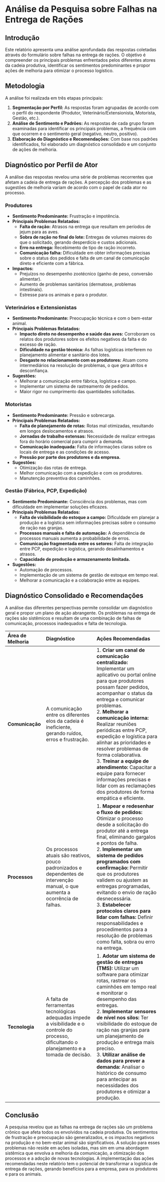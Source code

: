 
# Análise da Pesquisa sobre Falhas na Entrega de Rações

## Introdução

Este relatório apresenta uma análise aprofundada das respostas coletadas através do formulário sobre falhas na entrega de rações. O objetivo é compreender os principais problemas enfrentados pelos diferentes atores da cadeia produtiva, identificar os sentimentos predominantes e propor ações de melhoria para otimizar o processo logístico.

## Metodologia

A análise foi realizada em três etapas principais:

1.  **Segmentação por Perfil:** As respostas foram agrupadas de acordo com o perfil do respondente (Produtor, Veterinário/Extensionista, Motorista, Gestão, etc.).
2.  **Análise de Sentimento e Padrões:** As respostas de cada grupo foram examinadas para identificar os principais problemas, a frequência com que ocorrem e o sentimento geral (negativo, neutro, positivo).
3.  **Elaboração do Diagnóstico e Recomendações:** Com base nos padrões identificados, foi elaborado um diagnóstico consolidado e um conjunto de ações de melhoria.

## Diagnóstico por Perfil de Ator

A análise das respostas revelou uma série de problemas recorrentes que afetam a cadeia de entrega de rações. A percepção dos problemas e as sugestões de melhoria variam de acordo com o papel de cada ator no processo.

### Produtores

*   **Sentimento Predominante:** Frustração e impotência.
*   **Principais Problemas Relatados:**
    *   **Falta de ração:** Atrasos na entrega que resultam em períodos de jejum para as aves.
    *   **Sobra de ração no final do lote:** Entregas de volumes maiores do que o solicitado, gerando desperdício e custos adicionais.
    *   **Erro na entrega:** Recebimento de tipo de ração incorreto.
    *   **Comunicação falha:** Dificuldade em obter informações precisas sobre o status dos pedidos e falta de um canal de comunicação direto e eficiente com a fábrica.
*   **Impactos:**
    *   Prejuízos no desempenho zootécnico (ganho de peso, conversão alimentar).
    *   Aumento de problemas sanitários (dermatose, problemas intestinais).
    *   Estresse para os animais e para o produtor.

### Veterinários e Extensionistas

*   **Sentimento Predominante:** Preocupação técnica e com o bem-estar animal.
*   **Principais Problemas Relatados:**
    *   **Impacto direto no desempenho e saúde das aves:** Corroboram os relatos dos produtores sobre os efeitos negativos da falta e do excesso de ração.
    *   **Dificuldade na gestão técnica:** As falhas logísticas interferem no planejamento alimentar e sanitário dos lotes.
    *   **Desgaste no relacionamento com os produtores:** Atuam como intermediários na resolução de problemas, o que gera atritos e desconfiança.
*   **Sugestões:**
    *   Melhorar a comunicação entre fábrica, logística e campo.
    *   Implementar um sistema de rastreamento de pedidos.
    *   Maior rigor no cumprimento das quantidades solicitadas.

### Motoristas

*   **Sentimento Predominante:** Pressão e sobrecarga.
*   **Principais Problemas Relatados:**
    *   **Falta de planejamento de rotas:** Rotas mal otimizadas, resultando em longos deslocamentos e atrasos.
    *   **Jornadas de trabalho extensas:** Necessidade de realizar entregas fora do horário comercial para cumprir a demanda.
    *   **Comunicação inadequada:** Falta de informações claras sobre os locais de entrega e as condições de acesso.
    *   **Pressão por parte dos produtores e da empresa.**
*   **Sugestões:**
    *   Otimização das rotas de entrega.
    *   Melhor comunicação com a expedição e com os produtores.
    *   Manutenção preventiva dos caminhões.

### Gestão (Fábrica, PCP, Expedição)

*   **Sentimento Predominante:** Consciência dos problemas, mas com dificuldade em implementar soluções eficazes.
*   **Principais Problemas Relatados:**
    *   **Falta de visibilidade do estoque a campo:** Dificuldade em planejar a produção e a logística sem informações precisas sobre o consumo de ração nas granjas.
    *   **Processos manuais e falta de automação:** A dependência de processos manuais aumenta a probabilidade de erros.
    *   **Comunicação fragmentada entre os setores:** Falta de integração entre PCP, expedição e logística, gerando desalinhamentos e atrasos.
    *   **Capacidade de produção e armazenamento limitada.**
*   **Sugestões:**
    *   Automação de processos.
    *   Implementação de um sistema de gestão de estoque em tempo real.
    *   Melhorar a comunicação e a colaboração entre as equipes.

## Diagnóstico Consolidado e Recomendações

A análise das diferentes perspectivas permite consolidar um diagnóstico geral e propor um plano de ação abrangente. Os problemas na entrega de rações são sistêmicos e resultam de uma combinação de falhas de comunicação, processos inadequados e falta de tecnologia.

| Área de Melhoria | Diagnóstico | Ações Recomendadas |
| :--- | :--- | :--- |
| **Comunicação** | A comunicação entre os diferentes elos da cadeia é ineficiente, gerando ruídos, erros e frustração. | 1. **Criar um canal de comunicação centralizado:** Implementar um aplicativo ou portal online para que produtores possam fazer pedidos, acompanhar o status da entrega e comunicar problemas. <br> 2. **Melhorar a comunicação interna:** Realizar reuniões periódicas entre PCP, expedição e logística para alinhar as prioridades e resolver problemas de forma colaborativa. <br> 3. **Treinar a equipe de atendimento:** Capacitar a equipe para fornecer informações precisas e lidar com as reclamações dos produtores de forma empática e eficiente. |
| **Processos** | Os processos atuais são reativos, pouco padronizados e dependentes de intervenção manual, o que aumenta a ocorrência de falhas. | 1. **Mapear e redesenhar o fluxo de pedidos:** Otimizar o processo desde a solicitação do produtor até a entrega final, eliminando gargalos e pontos de falha. <br> 2. **Implementar um sistema de pedidos programados com confirmação:** Permitir que os produtores validem ou ajustem as entregas programadas, evitando o envio de ração desnecessária. <br> 3. **Estabelecer protocolos claros para lidar com falhas:** Definir responsabilidades e procedimentos para a resolução de problemas como falta, sobra ou erro na entrega. |
| **Tecnologia** | A falta de ferramentas tecnológicas adequadas impede a visibilidade e o controle do processo, dificultando o planejamento e a tomada de decisão. | 1. **Adotar um sistema de gestão de entregas (TMS):** Utilizar um software para otimizar rotas, rastrear os caminhões em tempo real e monitorar o desempenho das entregas. <br> 2. **Implementar sensores de nível nos silos:** Ter visibilidade do estoque de ração nas granjas para um planejamento de produção e entrega mais preciso. <br> 3. **Utilizar análise de dados para prever a demanda:** Analisar o histórico de consumo para antecipar as necessidades dos produtores e otimizar a produção. |

## Conclusão

A pesquisa revelou que as falhas na entrega de rações são um problema crônico que afeta todos os envolvidos na cadeia produtiva. Os sentimentos de frustração e preocupação são generalizados, e os impactos negativos na produção e no bem-estar animal são significativos. A solução para esses problemas não reside em ações isoladas, mas sim em uma abordagem sistêmica que envolva a melhoria da comunicação, a otimização dos processos e a adoção de novas tecnologias. A implementação das ações recomendadas neste relatório tem o potencial de transformar a logística de entrega de rações, gerando benefícios para a empresa, para os produtores e para os animais.

